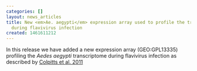 ```yaml
---
categories: []
layout: news_articles
title: New <em>Ae. aegypti</em> expression array used to profile the transcriptome
  during flavivirus infection
created: 1461611212
---
```

In this release we have added a new expression array (GEO:GPL13335) profiling the <em>Aedes aegypti</em> transcriptome during flavivirus infection as described by <a href="http://www.ncbi.nlm.nih.gov/pubmed/21909258">Colpitts et al. 2011</a>
